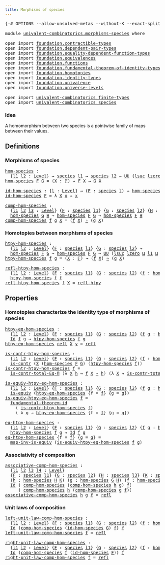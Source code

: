 ```yaml
---
title: Morphisms of species
---
```


<pre class="Agda"><a id="46" class="Symbol">{-#</a> <a id="50" class="Keyword">OPTIONS</a> <a id="58" class="Pragma">--allow-unsolved-metas</a> <a id="81" class="Pragma">--without-K</a> <a id="93" class="Pragma">--exact-split</a> <a id="107" class="Symbol">#-}</a>

<a id="112" class="Keyword">module</a> <a id="119" href="univalent-combinatorics.morphisms-species.html" class="Module">univalent-combinatorics.morphisms-species</a> <a id="161" class="Keyword">where</a>

<a id="168" class="Keyword">open</a> <a id="173" class="Keyword">import</a> <a id="180" href="foundation.contractible-types.html" class="Module">foundation.contractible-types</a>
<a id="210" class="Keyword">open</a> <a id="215" class="Keyword">import</a> <a id="222" href="foundation.dependent-pair-types.html" class="Module">foundation.dependent-pair-types</a>
<a id="254" class="Keyword">open</a> <a id="259" class="Keyword">import</a> <a id="266" href="foundation.equality-dependent-function-types.html" class="Module">foundation.equality-dependent-function-types</a>
<a id="311" class="Keyword">open</a> <a id="316" class="Keyword">import</a> <a id="323" href="foundation.equivalences.html" class="Module">foundation.equivalences</a>
<a id="347" class="Keyword">open</a> <a id="352" class="Keyword">import</a> <a id="359" href="foundation.functions.html" class="Module">foundation.functions</a>
<a id="380" class="Keyword">open</a> <a id="385" class="Keyword">import</a> <a id="392" href="foundation.fundamental-theorem-of-identity-types.html" class="Module">foundation.fundamental-theorem-of-identity-types</a>
<a id="441" class="Keyword">open</a> <a id="446" class="Keyword">import</a> <a id="453" href="foundation.homotopies.html" class="Module">foundation.homotopies</a>
<a id="475" class="Keyword">open</a> <a id="480" class="Keyword">import</a> <a id="487" href="foundation.identity-types.html" class="Module">foundation.identity-types</a>
<a id="513" class="Keyword">open</a> <a id="518" class="Keyword">import</a> <a id="525" href="foundation.univalence.html" class="Module">foundation.univalence</a>
<a id="547" class="Keyword">open</a> <a id="552" class="Keyword">import</a> <a id="559" href="foundation.universe-levels.html" class="Module">foundation.universe-levels</a>

<a id="587" class="Keyword">open</a> <a id="592" class="Keyword">import</a> <a id="599" href="univalent-combinatorics.finite-types.html" class="Module">univalent-combinatorics.finite-types</a>
<a id="636" class="Keyword">open</a> <a id="641" class="Keyword">import</a> <a id="648" href="univalent-combinatorics.species.html" class="Module">univalent-combinatorics.species</a>
</pre>
### Idea

A homomorphism between two species is a pointwise family of
maps between their values.

## Definitions

### Morphisms of species

<pre class="Agda"><a id="hom-species"></a><a id="833" href="univalent-combinatorics.morphisms-species.html#833" class="Function">hom-species</a> <a id="845" class="Symbol">:</a>
  <a id="849" class="Symbol">{</a><a id="850" href="univalent-combinatorics.morphisms-species.html#850" class="Bound">l1</a> <a id="853" href="univalent-combinatorics.morphisms-species.html#853" class="Bound">l2</a> <a id="856" class="Symbol">:</a> <a id="858" href="Agda.Primitive.html#597" class="Postulate">Level</a><a id="863" class="Symbol">}</a> <a id="865" class="Symbol">→</a> <a id="867" href="univalent-combinatorics.species.html#429" class="Function">species</a> <a id="875" href="univalent-combinatorics.morphisms-species.html#850" class="Bound">l1</a> <a id="878" class="Symbol">→</a> <a id="880" href="univalent-combinatorics.species.html#429" class="Function">species</a> <a id="888" href="univalent-combinatorics.morphisms-species.html#853" class="Bound">l2</a> <a id="891" class="Symbol">→</a> <a id="893" href="foundation-core.universe-levels.html#235" class="Primitive">UU</a> <a id="896" class="Symbol">(</a><a id="897" href="Agda.Primitive.html#780" class="Primitive">lsuc</a> <a id="902" href="Agda.Primitive.html#764" class="Primitive">lzero</a> <a id="908" href="Agda.Primitive.html#810" class="Primitive Operator">⊔</a> <a id="910" href="univalent-combinatorics.morphisms-species.html#850" class="Bound">l1</a> <a id="913" href="Agda.Primitive.html#810" class="Primitive Operator">⊔</a> <a id="915" href="univalent-combinatorics.morphisms-species.html#853" class="Bound">l2</a><a id="917" class="Symbol">)</a>
<a id="919" href="univalent-combinatorics.morphisms-species.html#833" class="Function">hom-species</a> <a id="931" href="univalent-combinatorics.morphisms-species.html#931" class="Bound">F</a> <a id="933" href="univalent-combinatorics.morphisms-species.html#933" class="Bound">G</a> <a id="935" class="Symbol">=</a> <a id="937" class="Symbol">(</a><a id="938" href="univalent-combinatorics.morphisms-species.html#938" class="Bound">X</a> <a id="940" class="Symbol">:</a> <a id="942" href="univalent-combinatorics.finite-types.html#4873" class="Function">𝔽</a><a id="943" class="Symbol">)</a> <a id="945" class="Symbol">→</a> <a id="947" href="univalent-combinatorics.morphisms-species.html#931" class="Bound">F</a> <a id="949" href="univalent-combinatorics.morphisms-species.html#938" class="Bound">X</a> <a id="951" class="Symbol">→</a> <a id="953" href="univalent-combinatorics.morphisms-species.html#933" class="Bound">G</a> <a id="955" href="univalent-combinatorics.morphisms-species.html#938" class="Bound">X</a>

<a id="id-hom-species"></a><a id="958" href="univalent-combinatorics.morphisms-species.html#958" class="Function">id-hom-species</a> <a id="973" class="Symbol">:</a> <a id="975" class="Symbol">{</a><a id="976" href="univalent-combinatorics.morphisms-species.html#976" class="Bound">l</a> <a id="978" class="Symbol">:</a> <a id="980" href="Agda.Primitive.html#597" class="Postulate">Level</a><a id="985" class="Symbol">}</a> <a id="987" class="Symbol">→</a> <a id="989" class="Symbol">(</a><a id="990" href="univalent-combinatorics.morphisms-species.html#990" class="Bound">F</a> <a id="992" class="Symbol">:</a> <a id="994" href="univalent-combinatorics.species.html#429" class="Function">species</a> <a id="1002" href="univalent-combinatorics.morphisms-species.html#976" class="Bound">l</a><a id="1003" class="Symbol">)</a> <a id="1005" class="Symbol">→</a> <a id="1007" href="univalent-combinatorics.morphisms-species.html#833" class="Function">hom-species</a> <a id="1019" href="univalent-combinatorics.morphisms-species.html#990" class="Bound">F</a> <a id="1021" href="univalent-combinatorics.morphisms-species.html#990" class="Bound">F</a>
<a id="1023" href="univalent-combinatorics.morphisms-species.html#958" class="Function">id-hom-species</a> <a id="1038" href="univalent-combinatorics.morphisms-species.html#1038" class="Bound">F</a> <a id="1040" class="Symbol">=</a> <a id="1042" class="Symbol">λ</a> <a id="1044" href="univalent-combinatorics.morphisms-species.html#1044" class="Bound">X</a> <a id="1046" href="univalent-combinatorics.morphisms-species.html#1046" class="Bound">x</a> <a id="1048" class="Symbol">→</a> <a id="1050" href="univalent-combinatorics.morphisms-species.html#1046" class="Bound">x</a> 

<a id="comp-hom-species"></a><a id="1054" href="univalent-combinatorics.morphisms-species.html#1054" class="Function">comp-hom-species</a> <a id="1071" class="Symbol">:</a>
  <a id="1075" class="Symbol">{</a><a id="1076" href="univalent-combinatorics.morphisms-species.html#1076" class="Bound">l1</a> <a id="1079" href="univalent-combinatorics.morphisms-species.html#1079" class="Bound">l2</a> <a id="1082" href="univalent-combinatorics.morphisms-species.html#1082" class="Bound">l3</a> <a id="1085" class="Symbol">:</a> <a id="1087" href="Agda.Primitive.html#597" class="Postulate">Level</a><a id="1092" class="Symbol">}</a> <a id="1094" class="Symbol">{</a><a id="1095" href="univalent-combinatorics.morphisms-species.html#1095" class="Bound">F</a> <a id="1097" class="Symbol">:</a> <a id="1099" href="univalent-combinatorics.species.html#429" class="Function">species</a> <a id="1107" href="univalent-combinatorics.morphisms-species.html#1076" class="Bound">l1</a><a id="1109" class="Symbol">}</a> <a id="1111" class="Symbol">{</a><a id="1112" href="univalent-combinatorics.morphisms-species.html#1112" class="Bound">G</a> <a id="1114" class="Symbol">:</a> <a id="1116" href="univalent-combinatorics.species.html#429" class="Function">species</a> <a id="1124" href="univalent-combinatorics.morphisms-species.html#1079" class="Bound">l2</a><a id="1126" class="Symbol">}</a> <a id="1128" class="Symbol">{</a><a id="1129" href="univalent-combinatorics.morphisms-species.html#1129" class="Bound">H</a> <a id="1131" class="Symbol">:</a> <a id="1133" href="univalent-combinatorics.species.html#429" class="Function">species</a> <a id="1141" href="univalent-combinatorics.morphisms-species.html#1082" class="Bound">l3</a><a id="1143" class="Symbol">}</a> <a id="1145" class="Symbol">→</a>
  <a id="1149" href="univalent-combinatorics.morphisms-species.html#833" class="Function">hom-species</a> <a id="1161" href="univalent-combinatorics.morphisms-species.html#1112" class="Bound">G</a> <a id="1163" href="univalent-combinatorics.morphisms-species.html#1129" class="Bound">H</a> <a id="1165" class="Symbol">→</a> <a id="1167" href="univalent-combinatorics.morphisms-species.html#833" class="Function">hom-species</a> <a id="1179" href="univalent-combinatorics.morphisms-species.html#1095" class="Bound">F</a> <a id="1181" href="univalent-combinatorics.morphisms-species.html#1112" class="Bound">G</a> <a id="1183" class="Symbol">→</a> <a id="1185" href="univalent-combinatorics.morphisms-species.html#833" class="Function">hom-species</a> <a id="1197" href="univalent-combinatorics.morphisms-species.html#1095" class="Bound">F</a> <a id="1199" href="univalent-combinatorics.morphisms-species.html#1129" class="Bound">H</a>
<a id="1201" href="univalent-combinatorics.morphisms-species.html#1054" class="Function">comp-hom-species</a> <a id="1218" href="univalent-combinatorics.morphisms-species.html#1218" class="Bound">f</a> <a id="1220" href="univalent-combinatorics.morphisms-species.html#1220" class="Bound">g</a> <a id="1222" href="univalent-combinatorics.morphisms-species.html#1222" class="Bound">X</a> <a id="1224" class="Symbol">=</a> <a id="1226" class="Symbol">(</a><a id="1227" href="univalent-combinatorics.morphisms-species.html#1218" class="Bound">f</a> <a id="1229" href="univalent-combinatorics.morphisms-species.html#1222" class="Bound">X</a><a id="1230" class="Symbol">)</a> <a id="1232" href="foundation-core.functions.html#420" class="Function Operator">∘</a> <a id="1234" class="Symbol">(</a><a id="1235" href="univalent-combinatorics.morphisms-species.html#1220" class="Bound">g</a> <a id="1237" href="univalent-combinatorics.morphisms-species.html#1222" class="Bound">X</a><a id="1238" class="Symbol">)</a>
</pre>
### Homotopies between morphisms of species

<pre class="Agda"><a id="htpy-hom-species"></a><a id="1298" href="univalent-combinatorics.morphisms-species.html#1298" class="Function">htpy-hom-species</a> <a id="1315" class="Symbol">:</a>
  <a id="1319" class="Symbol">{</a><a id="1320" href="univalent-combinatorics.morphisms-species.html#1320" class="Bound">l1</a> <a id="1323" href="univalent-combinatorics.morphisms-species.html#1323" class="Bound">l2</a> <a id="1326" class="Symbol">:</a> <a id="1328" href="Agda.Primitive.html#597" class="Postulate">Level</a><a id="1333" class="Symbol">}</a> <a id="1335" class="Symbol">{</a><a id="1336" href="univalent-combinatorics.morphisms-species.html#1336" class="Bound">F</a> <a id="1338" class="Symbol">:</a> <a id="1340" href="univalent-combinatorics.species.html#429" class="Function">species</a> <a id="1348" href="univalent-combinatorics.morphisms-species.html#1320" class="Bound">l1</a><a id="1350" class="Symbol">}</a> <a id="1352" class="Symbol">{</a><a id="1353" href="univalent-combinatorics.morphisms-species.html#1353" class="Bound">G</a> <a id="1355" class="Symbol">:</a> <a id="1357" href="univalent-combinatorics.species.html#429" class="Function">species</a> <a id="1365" href="univalent-combinatorics.morphisms-species.html#1323" class="Bound">l2</a><a id="1367" class="Symbol">}</a> <a id="1369" class="Symbol">→</a>
  <a id="1373" href="univalent-combinatorics.morphisms-species.html#833" class="Function">hom-species</a> <a id="1385" href="univalent-combinatorics.morphisms-species.html#1336" class="Bound">F</a> <a id="1387" href="univalent-combinatorics.morphisms-species.html#1353" class="Bound">G</a> <a id="1389" class="Symbol">→</a> <a id="1391" href="univalent-combinatorics.morphisms-species.html#833" class="Function">hom-species</a> <a id="1403" href="univalent-combinatorics.morphisms-species.html#1336" class="Bound">F</a> <a id="1405" href="univalent-combinatorics.morphisms-species.html#1353" class="Bound">G</a> <a id="1407" class="Symbol">→</a> <a id="1409" href="foundation-core.universe-levels.html#235" class="Primitive">UU</a> <a id="1412" class="Symbol">(</a><a id="1413" href="Agda.Primitive.html#780" class="Primitive">lsuc</a> <a id="1418" href="Agda.Primitive.html#764" class="Primitive">lzero</a> <a id="1424" href="Agda.Primitive.html#810" class="Primitive Operator">⊔</a> <a id="1426" href="univalent-combinatorics.morphisms-species.html#1320" class="Bound">l1</a> <a id="1429" href="Agda.Primitive.html#810" class="Primitive Operator">⊔</a> <a id="1431" href="univalent-combinatorics.morphisms-species.html#1323" class="Bound">l2</a><a id="1433" class="Symbol">)</a>
<a id="1435" href="univalent-combinatorics.morphisms-species.html#1298" class="Function">htpy-hom-species</a> <a id="1452" href="univalent-combinatorics.morphisms-species.html#1452" class="Bound">f</a> <a id="1454" href="univalent-combinatorics.morphisms-species.html#1454" class="Bound">g</a> <a id="1456" class="Symbol">=</a> <a id="1458" class="Symbol">(</a><a id="1459" href="univalent-combinatorics.morphisms-species.html#1459" class="Bound">X</a> <a id="1461" class="Symbol">:</a> <a id="1463" href="univalent-combinatorics.finite-types.html#4873" class="Function">𝔽</a><a id="1464" class="Symbol">)</a> <a id="1466" class="Symbol">→</a> <a id="1468" class="Symbol">(</a><a id="1469" href="univalent-combinatorics.morphisms-species.html#1452" class="Bound">f</a> <a id="1471" href="univalent-combinatorics.morphisms-species.html#1459" class="Bound">X</a><a id="1472" class="Symbol">)</a> <a id="1474" href="foundation-core.homotopies.html#1249" class="Function Operator">~</a> <a id="1476" class="Symbol">(</a><a id="1477" href="univalent-combinatorics.morphisms-species.html#1454" class="Bound">g</a> <a id="1479" href="univalent-combinatorics.morphisms-species.html#1459" class="Bound">X</a><a id="1480" class="Symbol">)</a>

<a id="refl-htpy-hom-species"></a><a id="1483" href="univalent-combinatorics.morphisms-species.html#1483" class="Function">refl-htpy-hom-species</a> <a id="1505" class="Symbol">:</a>
  <a id="1509" class="Symbol">{</a><a id="1510" href="univalent-combinatorics.morphisms-species.html#1510" class="Bound">l1</a> <a id="1513" href="univalent-combinatorics.morphisms-species.html#1513" class="Bound">l2</a> <a id="1516" class="Symbol">:</a> <a id="1518" href="Agda.Primitive.html#597" class="Postulate">Level</a><a id="1523" class="Symbol">}</a> <a id="1525" class="Symbol">{</a><a id="1526" href="univalent-combinatorics.morphisms-species.html#1526" class="Bound">F</a> <a id="1528" class="Symbol">:</a> <a id="1530" href="univalent-combinatorics.species.html#429" class="Function">species</a> <a id="1538" href="univalent-combinatorics.morphisms-species.html#1510" class="Bound">l1</a><a id="1540" class="Symbol">}</a> <a id="1542" class="Symbol">{</a><a id="1543" href="univalent-combinatorics.morphisms-species.html#1543" class="Bound">G</a> <a id="1545" class="Symbol">:</a> <a id="1547" href="univalent-combinatorics.species.html#429" class="Function">species</a> <a id="1555" href="univalent-combinatorics.morphisms-species.html#1513" class="Bound">l2</a><a id="1557" class="Symbol">}</a> <a id="1559" class="Symbol">(</a><a id="1560" href="univalent-combinatorics.morphisms-species.html#1560" class="Bound">f</a> <a id="1562" class="Symbol">:</a> <a id="1564" href="univalent-combinatorics.morphisms-species.html#833" class="Function">hom-species</a> <a id="1576" href="univalent-combinatorics.morphisms-species.html#1526" class="Bound">F</a> <a id="1578" href="univalent-combinatorics.morphisms-species.html#1543" class="Bound">G</a><a id="1579" class="Symbol">)</a> <a id="1581" class="Symbol">→</a>
  <a id="1585" href="univalent-combinatorics.morphisms-species.html#1298" class="Function">htpy-hom-species</a> <a id="1602" href="univalent-combinatorics.morphisms-species.html#1560" class="Bound">f</a> <a id="1604" href="univalent-combinatorics.morphisms-species.html#1560" class="Bound">f</a>
<a id="1606" href="univalent-combinatorics.morphisms-species.html#1483" class="Function">refl-htpy-hom-species</a> <a id="1628" href="univalent-combinatorics.morphisms-species.html#1628" class="Bound">f</a> <a id="1630" href="univalent-combinatorics.morphisms-species.html#1630" class="Bound">X</a> <a id="1632" class="Symbol">=</a> <a id="1634" href="foundation-core.homotopies.html#1368" class="Function">refl-htpy</a>
</pre>
## Properties

### Homotopies characterize the identity type of morphisms of species

<pre class="Agda"><a id="htpy-eq-hom-species"></a><a id="1743" href="univalent-combinatorics.morphisms-species.html#1743" class="Function">htpy-eq-hom-species</a> <a id="1763" class="Symbol">:</a>
  <a id="1767" class="Symbol">{</a><a id="1768" href="univalent-combinatorics.morphisms-species.html#1768" class="Bound">l1</a> <a id="1771" href="univalent-combinatorics.morphisms-species.html#1771" class="Bound">l2</a> <a id="1774" class="Symbol">:</a> <a id="1776" href="Agda.Primitive.html#597" class="Postulate">Level</a><a id="1781" class="Symbol">}</a> <a id="1783" class="Symbol">{</a><a id="1784" href="univalent-combinatorics.morphisms-species.html#1784" class="Bound">F</a> <a id="1786" class="Symbol">:</a> <a id="1788" href="univalent-combinatorics.species.html#429" class="Function">species</a> <a id="1796" href="univalent-combinatorics.morphisms-species.html#1768" class="Bound">l1</a><a id="1798" class="Symbol">}</a> <a id="1800" class="Symbol">{</a><a id="1801" href="univalent-combinatorics.morphisms-species.html#1801" class="Bound">G</a> <a id="1803" class="Symbol">:</a> <a id="1805" href="univalent-combinatorics.species.html#429" class="Function">species</a> <a id="1813" href="univalent-combinatorics.morphisms-species.html#1771" class="Bound">l2</a><a id="1815" class="Symbol">}</a> <a id="1817" class="Symbol">{</a><a id="1818" href="univalent-combinatorics.morphisms-species.html#1818" class="Bound">f</a> <a id="1820" href="univalent-combinatorics.morphisms-species.html#1820" class="Bound">g</a> <a id="1822" class="Symbol">:</a> <a id="1824" href="univalent-combinatorics.morphisms-species.html#833" class="Function">hom-species</a> <a id="1836" href="univalent-combinatorics.morphisms-species.html#1784" class="Bound">F</a> <a id="1838" href="univalent-combinatorics.morphisms-species.html#1801" class="Bound">G</a><a id="1839" class="Symbol">}</a> <a id="1841" class="Symbol">→</a>
  <a id="1845" href="foundation-core.identity-types.html#1767" class="Datatype">Id</a> <a id="1848" href="univalent-combinatorics.morphisms-species.html#1818" class="Bound">f</a> <a id="1850" href="univalent-combinatorics.morphisms-species.html#1820" class="Bound">g</a> <a id="1852" class="Symbol">→</a> <a id="1854" href="univalent-combinatorics.morphisms-species.html#1298" class="Function">htpy-hom-species</a> <a id="1871" href="univalent-combinatorics.morphisms-species.html#1818" class="Bound">f</a> <a id="1873" href="univalent-combinatorics.morphisms-species.html#1820" class="Bound">g</a>
<a id="1875" href="univalent-combinatorics.morphisms-species.html#1743" class="Function">htpy-eq-hom-species</a> <a id="1895" href="foundation-core.identity-types.html#1820" class="InductiveConstructor">refl</a> <a id="1900" href="univalent-combinatorics.morphisms-species.html#1900" class="Bound">X</a> <a id="1902" href="univalent-combinatorics.morphisms-species.html#1902" class="Bound">y</a> <a id="1904" class="Symbol">=</a> <a id="1906" href="foundation-core.identity-types.html#1820" class="InductiveConstructor">refl</a>

<a id="is-contr-htpy-hom-species"></a><a id="1912" href="univalent-combinatorics.morphisms-species.html#1912" class="Function">is-contr-htpy-hom-species</a> <a id="1938" class="Symbol">:</a>
  <a id="1942" class="Symbol">{</a><a id="1943" href="univalent-combinatorics.morphisms-species.html#1943" class="Bound">l1</a> <a id="1946" href="univalent-combinatorics.morphisms-species.html#1946" class="Bound">l2</a> <a id="1949" class="Symbol">:</a> <a id="1951" href="Agda.Primitive.html#597" class="Postulate">Level</a><a id="1956" class="Symbol">}</a> <a id="1958" class="Symbol">{</a><a id="1959" href="univalent-combinatorics.morphisms-species.html#1959" class="Bound">F</a> <a id="1961" class="Symbol">:</a> <a id="1963" href="univalent-combinatorics.species.html#429" class="Function">species</a> <a id="1971" href="univalent-combinatorics.morphisms-species.html#1943" class="Bound">l1</a><a id="1973" class="Symbol">}</a> <a id="1975" class="Symbol">{</a><a id="1976" href="univalent-combinatorics.morphisms-species.html#1976" class="Bound">G</a> <a id="1978" class="Symbol">:</a> <a id="1980" href="univalent-combinatorics.species.html#429" class="Function">species</a> <a id="1988" href="univalent-combinatorics.morphisms-species.html#1946" class="Bound">l2</a><a id="1990" class="Symbol">}</a> <a id="1992" class="Symbol">(</a><a id="1993" href="univalent-combinatorics.morphisms-species.html#1993" class="Bound">f</a> <a id="1995" class="Symbol">:</a> <a id="1997" href="univalent-combinatorics.morphisms-species.html#833" class="Function">hom-species</a> <a id="2009" href="univalent-combinatorics.morphisms-species.html#1959" class="Bound">F</a> <a id="2011" href="univalent-combinatorics.morphisms-species.html#1976" class="Bound">G</a><a id="2012" class="Symbol">)</a> <a id="2014" class="Symbol">→</a>
  <a id="2018" href="foundation-core.contractible-types.html#1006" class="Function">is-contr</a> <a id="2027" class="Symbol">(</a><a id="2028" href="foundation-core.dependent-pair-types.html#515" class="Record">Σ</a> <a id="2030" class="Symbol">(</a><a id="2031" href="univalent-combinatorics.morphisms-species.html#833" class="Function">hom-species</a> <a id="2043" href="univalent-combinatorics.morphisms-species.html#1959" class="Bound">F</a> <a id="2045" href="univalent-combinatorics.morphisms-species.html#1976" class="Bound">G</a><a id="2046" class="Symbol">)</a> <a id="2048" class="Symbol">(</a><a id="2049" href="univalent-combinatorics.morphisms-species.html#1298" class="Function">htpy-hom-species</a> <a id="2066" href="univalent-combinatorics.morphisms-species.html#1993" class="Bound">f</a><a id="2067" class="Symbol">))</a>
<a id="2070" href="univalent-combinatorics.morphisms-species.html#1912" class="Function">is-contr-htpy-hom-species</a> <a id="2096" href="univalent-combinatorics.morphisms-species.html#2096" class="Bound">f</a> <a id="2098" class="Symbol">=</a>
  <a id="2102" href="foundation.equality-dependent-function-types.html#1031" class="Function">is-contr-total-Eq-Π</a> <a id="2122" class="Symbol">(λ</a> <a id="2125" href="univalent-combinatorics.morphisms-species.html#2125" class="Bound">X</a> <a id="2127" href="univalent-combinatorics.morphisms-species.html#2127" class="Bound">h</a> <a id="2129" class="Symbol">→</a> <a id="2131" href="univalent-combinatorics.morphisms-species.html#2096" class="Bound">f</a> <a id="2133" href="univalent-combinatorics.morphisms-species.html#2125" class="Bound">X</a> <a id="2135" href="foundation-core.homotopies.html#1249" class="Function Operator">~</a> <a id="2137" href="univalent-combinatorics.morphisms-species.html#2127" class="Bound">h</a><a id="2138" class="Symbol">)</a> <a id="2140" class="Symbol">(λ</a> <a id="2143" href="univalent-combinatorics.morphisms-species.html#2143" class="Bound">X</a> <a id="2145" class="Symbol">→</a> <a id="2147" href="foundation.homotopies.html#3155" class="Function">is-contr-total-htpy</a> <a id="2167" class="Symbol">(</a><a id="2168" href="univalent-combinatorics.morphisms-species.html#2096" class="Bound">f</a> <a id="2170" href="univalent-combinatorics.morphisms-species.html#2143" class="Bound">X</a><a id="2171" class="Symbol">))</a>

<a id="is-equiv-htpy-eq-hom-species"></a><a id="2175" href="univalent-combinatorics.morphisms-species.html#2175" class="Function">is-equiv-htpy-eq-hom-species</a> <a id="2204" class="Symbol">:</a>
  <a id="2208" class="Symbol">{</a><a id="2209" href="univalent-combinatorics.morphisms-species.html#2209" class="Bound">l1</a> <a id="2212" href="univalent-combinatorics.morphisms-species.html#2212" class="Bound">l2</a> <a id="2215" class="Symbol">:</a> <a id="2217" href="Agda.Primitive.html#597" class="Postulate">Level</a><a id="2222" class="Symbol">}</a> <a id="2224" class="Symbol">{</a><a id="2225" href="univalent-combinatorics.morphisms-species.html#2225" class="Bound">F</a> <a id="2227" class="Symbol">:</a> <a id="2229" href="univalent-combinatorics.species.html#429" class="Function">species</a> <a id="2237" href="univalent-combinatorics.morphisms-species.html#2209" class="Bound">l1</a><a id="2239" class="Symbol">}</a> <a id="2241" class="Symbol">{</a><a id="2242" href="univalent-combinatorics.morphisms-species.html#2242" class="Bound">G</a> <a id="2244" class="Symbol">:</a> <a id="2246" href="univalent-combinatorics.species.html#429" class="Function">species</a> <a id="2254" href="univalent-combinatorics.morphisms-species.html#2212" class="Bound">l2</a><a id="2256" class="Symbol">}</a> <a id="2258" class="Symbol">(</a><a id="2259" href="univalent-combinatorics.morphisms-species.html#2259" class="Bound">f</a> <a id="2261" href="univalent-combinatorics.morphisms-species.html#2261" class="Bound">g</a> <a id="2263" class="Symbol">:</a> <a id="2265" href="univalent-combinatorics.morphisms-species.html#833" class="Function">hom-species</a> <a id="2277" href="univalent-combinatorics.morphisms-species.html#2225" class="Bound">F</a> <a id="2279" href="univalent-combinatorics.morphisms-species.html#2242" class="Bound">G</a><a id="2280" class="Symbol">)</a> <a id="2282" class="Symbol">→</a>
  <a id="2286" href="foundation-core.equivalences.html#1556" class="Function">is-equiv</a> <a id="2295" class="Symbol">(</a><a id="2296" href="univalent-combinatorics.morphisms-species.html#1743" class="Function">htpy-eq-hom-species</a> <a id="2316" class="Symbol">{</a><a id="2317" class="Argument">f</a> <a id="2319" class="Symbol">=</a> <a id="2321" href="univalent-combinatorics.morphisms-species.html#2259" class="Bound">f</a><a id="2322" class="Symbol">}</a> <a id="2324" class="Symbol">{</a><a id="2325" class="Argument">g</a> <a id="2327" class="Symbol">=</a> <a id="2329" href="univalent-combinatorics.morphisms-species.html#2261" class="Bound">g</a><a id="2330" class="Symbol">})</a>
<a id="2333" href="univalent-combinatorics.morphisms-species.html#2175" class="Function">is-equiv-htpy-eq-hom-species</a> <a id="2362" href="univalent-combinatorics.morphisms-species.html#2362" class="Bound">f</a> <a id="2364" class="Symbol">=</a>
  <a id="2368" href="foundation-core.fundamental-theorem-of-identity-types.html#1894" class="Function">fundamental-theorem-id</a>
    <a id="2395" class="Symbol">(</a> <a id="2397" href="univalent-combinatorics.morphisms-species.html#1912" class="Function">is-contr-htpy-hom-species</a> <a id="2423" href="univalent-combinatorics.morphisms-species.html#2362" class="Bound">f</a><a id="2424" class="Symbol">)</a>
    <a id="2430" class="Symbol">(</a> <a id="2432" class="Symbol">λ</a> <a id="2434" href="univalent-combinatorics.morphisms-species.html#2434" class="Bound">g</a> <a id="2436" class="Symbol">→</a> <a id="2438" href="univalent-combinatorics.morphisms-species.html#1743" class="Function">htpy-eq-hom-species</a> <a id="2458" class="Symbol">{</a><a id="2459" class="Argument">f</a> <a id="2461" class="Symbol">=</a> <a id="2463" href="univalent-combinatorics.morphisms-species.html#2362" class="Bound">f</a><a id="2464" class="Symbol">}</a> <a id="2466" class="Symbol">{</a><a id="2467" class="Argument">g</a> <a id="2469" class="Symbol">=</a> <a id="2471" href="univalent-combinatorics.morphisms-species.html#2434" class="Bound">g</a><a id="2472" class="Symbol">})</a>

<a id="eq-htpy-hom-species"></a><a id="2476" href="univalent-combinatorics.morphisms-species.html#2476" class="Function">eq-htpy-hom-species</a> <a id="2496" class="Symbol">:</a>
  <a id="2500" class="Symbol">{</a><a id="2501" href="univalent-combinatorics.morphisms-species.html#2501" class="Bound">l1</a> <a id="2504" href="univalent-combinatorics.morphisms-species.html#2504" class="Bound">l2</a> <a id="2507" class="Symbol">:</a> <a id="2509" href="Agda.Primitive.html#597" class="Postulate">Level</a><a id="2514" class="Symbol">}</a> <a id="2516" class="Symbol">{</a><a id="2517" href="univalent-combinatorics.morphisms-species.html#2517" class="Bound">F</a> <a id="2519" class="Symbol">:</a> <a id="2521" href="univalent-combinatorics.species.html#429" class="Function">species</a> <a id="2529" href="univalent-combinatorics.morphisms-species.html#2501" class="Bound">l1</a><a id="2531" class="Symbol">}</a> <a id="2533" class="Symbol">{</a><a id="2534" href="univalent-combinatorics.morphisms-species.html#2534" class="Bound">G</a> <a id="2536" class="Symbol">:</a> <a id="2538" href="univalent-combinatorics.species.html#429" class="Function">species</a> <a id="2546" href="univalent-combinatorics.morphisms-species.html#2504" class="Bound">l2</a><a id="2548" class="Symbol">}</a> <a id="2550" class="Symbol">{</a><a id="2551" href="univalent-combinatorics.morphisms-species.html#2551" class="Bound">f</a> <a id="2553" href="univalent-combinatorics.morphisms-species.html#2553" class="Bound">g</a> <a id="2555" class="Symbol">:</a> <a id="2557" href="univalent-combinatorics.morphisms-species.html#833" class="Function">hom-species</a> <a id="2569" href="univalent-combinatorics.morphisms-species.html#2517" class="Bound">F</a> <a id="2571" href="univalent-combinatorics.morphisms-species.html#2534" class="Bound">G</a><a id="2572" class="Symbol">}</a> <a id="2574" class="Symbol">→</a>
  <a id="2578" href="univalent-combinatorics.morphisms-species.html#1298" class="Function">htpy-hom-species</a> <a id="2595" href="univalent-combinatorics.morphisms-species.html#2551" class="Bound">f</a> <a id="2597" href="univalent-combinatorics.morphisms-species.html#2553" class="Bound">g</a> <a id="2599" class="Symbol">→</a> <a id="2601" href="foundation-core.identity-types.html#1767" class="Datatype">Id</a> <a id="2604" href="univalent-combinatorics.morphisms-species.html#2551" class="Bound">f</a> <a id="2606" href="univalent-combinatorics.morphisms-species.html#2553" class="Bound">g</a> 
<a id="2609" href="univalent-combinatorics.morphisms-species.html#2476" class="Function">eq-htpy-hom-species</a> <a id="2629" class="Symbol">{</a><a id="2630" class="Argument">f</a> <a id="2632" class="Symbol">=</a> <a id="2634" href="univalent-combinatorics.morphisms-species.html#2634" class="Bound">f</a><a id="2635" class="Symbol">}</a> <a id="2637" class="Symbol">{</a><a id="2638" class="Argument">g</a> <a id="2640" class="Symbol">=</a> <a id="2642" href="univalent-combinatorics.morphisms-species.html#2642" class="Bound">g</a><a id="2643" class="Symbol">}</a> <a id="2645" class="Symbol">=</a>
  <a id="2649" href="foundation-core.equivalences.html#4187" class="Function">map-inv-is-equiv</a> <a id="2666" class="Symbol">(</a><a id="2667" href="univalent-combinatorics.morphisms-species.html#2175" class="Function">is-equiv-htpy-eq-hom-species</a> <a id="2696" href="univalent-combinatorics.morphisms-species.html#2634" class="Bound">f</a> <a id="2698" href="univalent-combinatorics.morphisms-species.html#2642" class="Bound">g</a><a id="2699" class="Symbol">)</a>
</pre>
### Associativity of composition

<pre class="Agda"><a id="associative-comp-hom-species"></a><a id="2748" href="univalent-combinatorics.morphisms-species.html#2748" class="Function">associative-comp-hom-species</a> <a id="2777" class="Symbol">:</a>
  <a id="2781" class="Symbol">{</a><a id="2782" href="univalent-combinatorics.morphisms-species.html#2782" class="Bound">l1</a> <a id="2785" href="univalent-combinatorics.morphisms-species.html#2785" class="Bound">l2</a> <a id="2788" href="univalent-combinatorics.morphisms-species.html#2788" class="Bound">l3</a> <a id="2791" href="univalent-combinatorics.morphisms-species.html#2791" class="Bound">l4</a> <a id="2794" class="Symbol">:</a> <a id="2796" href="Agda.Primitive.html#597" class="Postulate">Level</a><a id="2801" class="Symbol">}</a>
  <a id="2805" class="Symbol">{</a><a id="2806" href="univalent-combinatorics.morphisms-species.html#2806" class="Bound">F</a> <a id="2808" class="Symbol">:</a> <a id="2810" href="univalent-combinatorics.species.html#429" class="Function">species</a> <a id="2818" href="univalent-combinatorics.morphisms-species.html#2782" class="Bound">l1</a><a id="2820" class="Symbol">}</a> <a id="2822" class="Symbol">{</a><a id="2823" href="univalent-combinatorics.morphisms-species.html#2823" class="Bound">G</a> <a id="2825" class="Symbol">:</a> <a id="2827" href="univalent-combinatorics.species.html#429" class="Function">species</a> <a id="2835" href="univalent-combinatorics.morphisms-species.html#2785" class="Bound">l2</a><a id="2837" class="Symbol">}</a> <a id="2839" class="Symbol">{</a><a id="2840" href="univalent-combinatorics.morphisms-species.html#2840" class="Bound">H</a> <a id="2842" class="Symbol">:</a> <a id="2844" href="univalent-combinatorics.species.html#429" class="Function">species</a> <a id="2852" href="univalent-combinatorics.morphisms-species.html#2788" class="Bound">l3</a><a id="2854" class="Symbol">}</a> <a id="2856" class="Symbol">{</a><a id="2857" href="univalent-combinatorics.morphisms-species.html#2857" class="Bound">K</a> <a id="2859" class="Symbol">:</a> <a id="2861" href="univalent-combinatorics.species.html#429" class="Function">species</a> <a id="2869" href="univalent-combinatorics.morphisms-species.html#2791" class="Bound">l4</a><a id="2871" class="Symbol">}</a>
  <a id="2875" class="Symbol">(</a><a id="2876" href="univalent-combinatorics.morphisms-species.html#2876" class="Bound">h</a> <a id="2878" class="Symbol">:</a> <a id="2880" href="univalent-combinatorics.morphisms-species.html#833" class="Function">hom-species</a> <a id="2892" href="univalent-combinatorics.morphisms-species.html#2840" class="Bound">H</a> <a id="2894" href="univalent-combinatorics.morphisms-species.html#2857" class="Bound">K</a><a id="2895" class="Symbol">)</a> <a id="2897" class="Symbol">(</a><a id="2898" href="univalent-combinatorics.morphisms-species.html#2898" class="Bound">g</a> <a id="2900" class="Symbol">:</a> <a id="2902" href="univalent-combinatorics.morphisms-species.html#833" class="Function">hom-species</a> <a id="2914" href="univalent-combinatorics.morphisms-species.html#2823" class="Bound">G</a> <a id="2916" href="univalent-combinatorics.morphisms-species.html#2840" class="Bound">H</a><a id="2917" class="Symbol">)</a> <a id="2919" class="Symbol">(</a><a id="2920" href="univalent-combinatorics.morphisms-species.html#2920" class="Bound">f</a> <a id="2922" class="Symbol">:</a> <a id="2924" href="univalent-combinatorics.morphisms-species.html#833" class="Function">hom-species</a> <a id="2936" href="univalent-combinatorics.morphisms-species.html#2806" class="Bound">F</a> <a id="2938" href="univalent-combinatorics.morphisms-species.html#2823" class="Bound">G</a><a id="2939" class="Symbol">)</a> <a id="2941" class="Symbol">→</a>
  <a id="2945" href="foundation-core.identity-types.html#1767" class="Datatype">Id</a> <a id="2948" class="Symbol">(</a> <a id="2950" href="univalent-combinatorics.morphisms-species.html#1054" class="Function">comp-hom-species</a> <a id="2967" class="Symbol">(</a><a id="2968" href="univalent-combinatorics.morphisms-species.html#1054" class="Function">comp-hom-species</a> <a id="2985" href="univalent-combinatorics.morphisms-species.html#2876" class="Bound">h</a> <a id="2987" href="univalent-combinatorics.morphisms-species.html#2898" class="Bound">g</a><a id="2988" class="Symbol">)</a> <a id="2990" href="univalent-combinatorics.morphisms-species.html#2920" class="Bound">f</a><a id="2991" class="Symbol">)</a>
     <a id="2998" class="Symbol">(</a> <a id="3000" href="univalent-combinatorics.morphisms-species.html#1054" class="Function">comp-hom-species</a> <a id="3017" href="univalent-combinatorics.morphisms-species.html#2876" class="Bound">h</a> <a id="3019" class="Symbol">(</a><a id="3020" href="univalent-combinatorics.morphisms-species.html#1054" class="Function">comp-hom-species</a> <a id="3037" href="univalent-combinatorics.morphisms-species.html#2898" class="Bound">g</a> <a id="3039" href="univalent-combinatorics.morphisms-species.html#2920" class="Bound">f</a><a id="3040" class="Symbol">))</a>
<a id="3043" href="univalent-combinatorics.morphisms-species.html#2748" class="Function">associative-comp-hom-species</a> <a id="3072" href="univalent-combinatorics.morphisms-species.html#3072" class="Bound">h</a> <a id="3074" href="univalent-combinatorics.morphisms-species.html#3074" class="Bound">g</a> <a id="3076" href="univalent-combinatorics.morphisms-species.html#3076" class="Bound">f</a> <a id="3078" class="Symbol">=</a> <a id="3080" href="foundation-core.identity-types.html#1820" class="InductiveConstructor">refl</a>
</pre>
### Unit laws of composition

<pre class="Agda"><a id="left-unit-law-comp-hom-species"></a><a id="3128" href="univalent-combinatorics.morphisms-species.html#3128" class="Function">left-unit-law-comp-hom-species</a> <a id="3159" class="Symbol">:</a>
  <a id="3163" class="Symbol">{</a><a id="3164" href="univalent-combinatorics.morphisms-species.html#3164" class="Bound">l1</a> <a id="3167" href="univalent-combinatorics.morphisms-species.html#3167" class="Bound">l2</a> <a id="3170" class="Symbol">:</a> <a id="3172" href="Agda.Primitive.html#597" class="Postulate">Level</a><a id="3177" class="Symbol">}</a> <a id="3179" class="Symbol">{</a><a id="3180" href="univalent-combinatorics.morphisms-species.html#3180" class="Bound">F</a> <a id="3182" class="Symbol">:</a> <a id="3184" href="univalent-combinatorics.species.html#429" class="Function">species</a> <a id="3192" href="univalent-combinatorics.morphisms-species.html#3164" class="Bound">l1</a><a id="3194" class="Symbol">}</a> <a id="3196" class="Symbol">{</a><a id="3197" href="univalent-combinatorics.morphisms-species.html#3197" class="Bound">G</a> <a id="3199" class="Symbol">:</a> <a id="3201" href="univalent-combinatorics.species.html#429" class="Function">species</a> <a id="3209" href="univalent-combinatorics.morphisms-species.html#3167" class="Bound">l2</a><a id="3211" class="Symbol">}</a> <a id="3213" class="Symbol">(</a><a id="3214" href="univalent-combinatorics.morphisms-species.html#3214" class="Bound">f</a> <a id="3216" class="Symbol">:</a> <a id="3218" href="univalent-combinatorics.morphisms-species.html#833" class="Function">hom-species</a> <a id="3230" href="univalent-combinatorics.morphisms-species.html#3180" class="Bound">F</a> <a id="3232" href="univalent-combinatorics.morphisms-species.html#3197" class="Bound">G</a><a id="3233" class="Symbol">)</a> <a id="3235" class="Symbol">→</a>
  <a id="3239" href="foundation-core.identity-types.html#1767" class="Datatype">Id</a> <a id="3242" class="Symbol">(</a><a id="3243" href="univalent-combinatorics.morphisms-species.html#1054" class="Function">comp-hom-species</a> <a id="3260" class="Symbol">(</a><a id="3261" href="univalent-combinatorics.morphisms-species.html#958" class="Function">id-hom-species</a> <a id="3276" href="univalent-combinatorics.morphisms-species.html#3197" class="Bound">G</a><a id="3277" class="Symbol">)</a> <a id="3279" href="univalent-combinatorics.morphisms-species.html#3214" class="Bound">f</a><a id="3280" class="Symbol">)</a> <a id="3282" href="univalent-combinatorics.morphisms-species.html#3214" class="Bound">f</a>
<a id="3284" href="univalent-combinatorics.morphisms-species.html#3128" class="Function">left-unit-law-comp-hom-species</a> <a id="3315" href="univalent-combinatorics.morphisms-species.html#3315" class="Bound">f</a> <a id="3317" class="Symbol">=</a> <a id="3319" href="foundation-core.identity-types.html#1820" class="InductiveConstructor">refl</a>

<a id="right-unit-law-comp-hom-species"></a><a id="3325" href="univalent-combinatorics.morphisms-species.html#3325" class="Function">right-unit-law-comp-hom-species</a> <a id="3357" class="Symbol">:</a>
  <a id="3361" class="Symbol">{</a><a id="3362" href="univalent-combinatorics.morphisms-species.html#3362" class="Bound">l1</a> <a id="3365" href="univalent-combinatorics.morphisms-species.html#3365" class="Bound">l2</a> <a id="3368" class="Symbol">:</a> <a id="3370" href="Agda.Primitive.html#597" class="Postulate">Level</a><a id="3375" class="Symbol">}</a> <a id="3377" class="Symbol">{</a><a id="3378" href="univalent-combinatorics.morphisms-species.html#3378" class="Bound">F</a> <a id="3380" class="Symbol">:</a> <a id="3382" href="univalent-combinatorics.species.html#429" class="Function">species</a> <a id="3390" href="univalent-combinatorics.morphisms-species.html#3362" class="Bound">l1</a><a id="3392" class="Symbol">}</a> <a id="3394" class="Symbol">{</a><a id="3395" href="univalent-combinatorics.morphisms-species.html#3395" class="Bound">G</a> <a id="3397" class="Symbol">:</a> <a id="3399" href="univalent-combinatorics.species.html#429" class="Function">species</a> <a id="3407" href="univalent-combinatorics.morphisms-species.html#3365" class="Bound">l2</a><a id="3409" class="Symbol">}</a> <a id="3411" class="Symbol">(</a><a id="3412" href="univalent-combinatorics.morphisms-species.html#3412" class="Bound">f</a> <a id="3414" class="Symbol">:</a> <a id="3416" href="univalent-combinatorics.morphisms-species.html#833" class="Function">hom-species</a> <a id="3428" href="univalent-combinatorics.morphisms-species.html#3378" class="Bound">F</a> <a id="3430" href="univalent-combinatorics.morphisms-species.html#3395" class="Bound">G</a><a id="3431" class="Symbol">)</a> <a id="3433" class="Symbol">→</a>
  <a id="3437" href="foundation-core.identity-types.html#1767" class="Datatype">Id</a> <a id="3440" class="Symbol">(</a><a id="3441" href="univalent-combinatorics.morphisms-species.html#1054" class="Function">comp-hom-species</a> <a id="3458" href="univalent-combinatorics.morphisms-species.html#3412" class="Bound">f</a> <a id="3460" class="Symbol">(</a><a id="3461" href="univalent-combinatorics.morphisms-species.html#958" class="Function">id-hom-species</a> <a id="3476" href="univalent-combinatorics.morphisms-species.html#3378" class="Bound">F</a><a id="3477" class="Symbol">))</a> <a id="3480" href="univalent-combinatorics.morphisms-species.html#3412" class="Bound">f</a>
<a id="3482" href="univalent-combinatorics.morphisms-species.html#3325" class="Function">right-unit-law-comp-hom-species</a> <a id="3514" href="univalent-combinatorics.morphisms-species.html#3514" class="Bound">f</a> <a id="3516" class="Symbol">=</a> <a id="3518" href="foundation-core.identity-types.html#1820" class="InductiveConstructor">refl</a>
</pre>